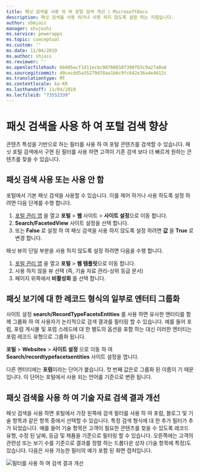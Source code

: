 ```yaml
---
title: 패싯 검색을 사용 하 여 포털 검색 개선 | MicrosoftDocs
description: 패싯 검색을 사용 하거나 사용 하지 않도록 설정 하는 지침입니다.
author: sbmjais
manager: shujoshi
ms.service: powerapps
ms.topic: conceptual
ms.custom: ''
ms.date: 11/04/2019
ms.author: shjais
ms.reviewer: ''
ms.openlocfilehash: 6b605acf1d11ecbc98760810f390f63c9a27a0a6
ms.sourcegitcommit: d9cecdd5a35279d78aa1b6c9fc642e36a4e4612c
ms.translationtype: MT
ms.contentlocale: ko-KR
ms.lasthandoff: 11/04/2019
ms.locfileid: "73552339"
---
```

# <a name="use-faceted-search-to-improve-portal-search"></a>패싯 검색을 사용 하 여 포털 검색 향상

콘텐츠 특성을 기반으로 하는 필터를 사용 하 여 포털 콘텐츠를 검색할 수 있습니다. 패싯 포털 검색에서 구현 된 필터를 사용 하면 고객이 기존 검색 보다 더 빠르게 원하는 콘텐츠를 찾을 수 있습니다.

## <a name="enable-or-disable-faceted-search"></a>패싯 검색 사용 또는 사용 안 함

포털에서 기본 패싯 검색을 사용할 수 있습니다. 이를 제어 하거나 사용 하도록 설정 하려면 다음 단계를 수행 합니다.

1. [포털 관리 앱](configure-portal.md) 을 열고 **포털** &gt; **웹** 사이트 &gt; **사이트 설정**으로 이동 합니다.
2. **Search/FacetedView** 사이트 설정을 선택 합니다. 
3. 또는 **False** 로 설정 하 여 패싯 검색을 사용 하지 않도록 설정 하려면 **값** 을 **True** 로 변경 합니다.

패싯 뷰의 단일 부분을 사용 하지 않도록 설정 하려면 다음을 수행 합니다.

1. [포털 관리 앱](configure-portal.md) 을 열고 **포털** &gt; **웹 템플릿**으로 이동 합니다.
2. 사용 하지 않을 뷰 선택 (즉, 기술 자료 관리-상위 등급 문서)
3. 페이지 위쪽에서 **비활성화** 를 선택 합니다.

## <a name="group-entities-as-part-of-a-record-type-for-faceted-view"></a>패싯 보기에 대 한 레코드 형식의 일부로 엔터티 그룹화

사이트 설정 **search/RecordTypeFacetsEntities** 를 사용 하면 유사한 엔터티를 함께 그룹화 하 여 사용자가 논리적으로 검색 결과를 필터링 할 수 있습니다. 예를 들어 포럼, 포럼 게시물 및 포럼 스레드에 대 한 별도의 옵션을 포함 하는 대신 이러한 엔터티는 포럼 레코드 유형으로 그룹화 됩니다.

**포털** &gt; **Websites** &gt; **사이트 설정** 으로 이동 하 여 **Search/recordtypefacetsentities** 사이트 설정을 엽니다. 

다른 엔터티에는 **포럼**이라는 단어가 붙습니다. 첫 번째 값은로 그룹화 된 이름이 기 때문입니다. 이 단어는 포털에서 사용 되는 언어를 기준으로 변환 됩니다.

## <a name="use-faceted-search-to-improve-knowledge-search-results"></a>패싯 검색을 사용 하 여 기술 자료 검색 결과 개선

패싯 검색을 사용 하면 포털에서 가장 왼쪽에 검색 필터를 사용 하 여 포럼, 블로그 및 기술 항목과 같은 항목 중에서 선택할 수 있습니다. 특정 검색 형식에 대 한 추가 필터가 추가 되었습니다. 예를 들어 기술 항목은 고객이 필요한 콘텐츠를 찾을 수 있도록 레코드 유형, 수정 된 날짜, 등급 및 제품을 기준으로 필터링 할 수 있습니다. 오른쪽에는 고객의 관련성 또는 보기 수를 기준으로 결과를 정렬 하는 드롭다운 상자 (기술 항목에 특정)도 있습니다. 다음은 사용 가능한 필터의 예가 포함 된 화면 캡처입니다.

![필터를 사용 하 여 검색 결과 개선](../media/faceted-search-filter.png "필터를 사용 하 여 검색 결과 개선")
